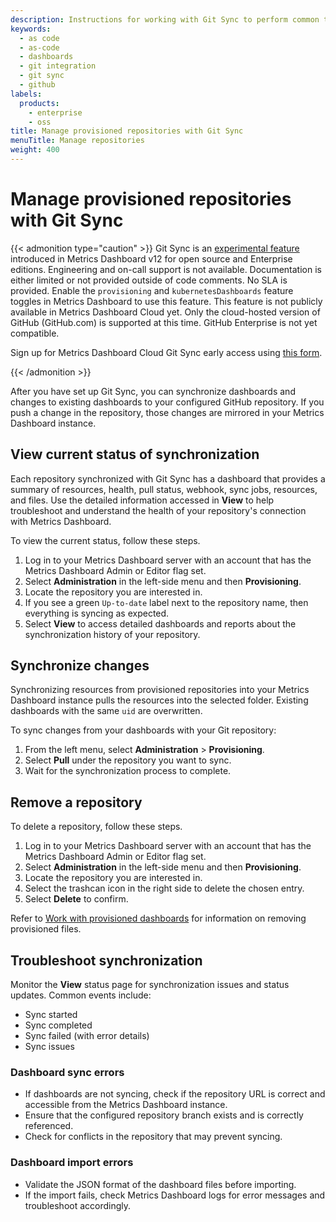 ```yaml
---
description: Instructions for working with Git Sync to perform common tasks, such as saving dashboards to GitHub and synchronizing changes with Metrics Dashboard.
keywords:
  - as code
  - as-code
  - dashboards
  - git integration
  - git sync
  - github
labels:
  products:
    - enterprise
    - oss
title: Manage provisioned repositories with Git Sync
menuTitle: Manage repositories
weight: 400
---
```


# Manage provisioned repositories with Git Sync

{{< admonition type="caution" >}}
Git Sync is an [experimental feature](https://metrics-dashboard.com/docs/release-life-cycle/) introduced in Metrics Dashboard v12 for open source and Enterprise editions. Engineering and on-call support is not available. Documentation is either limited or not provided outside of code comments. No SLA is provided. Enable the `provisioning` and `kubernetesDashboards` feature toggles in Metrics Dashboard to use this feature. This feature is not publicly available in Metrics Dashboard Cloud yet. Only the cloud-hosted version of GitHub (GitHub.com) is supported at this time. GitHub Enterprise is not yet compatible.

Sign up for Metrics Dashboard Cloud Git Sync early access using [this form](https://forms.gle/WKkR3EVMcbqsNnkD9).

{{< /admonition >}}

After you have set up Git Sync, you can synchronize dashboards and changes to existing dashboards to your configured GitHub repository.
If you push a change in the repository, those changes are mirrored in your Metrics Dashboard instance.

## View current status of synchronization

Each repository synchronized with Git Sync has a dashboard that provides a summary of resources, health, pull status, webhook, sync jobs, resources, and files.
Use the detailed information accessed in **View** to help troubleshoot and understand the health of your repository's connection with Metrics Dashboard.

To view the current status, follow these steps.

1. Log in to your Metrics Dashboard server with an account that has the Metrics Dashboard Admin or Editor flag set.
1. Select **Administration** in the left-side menu and then **Provisioning**.
1. Locate the repository you are interested in.
1. If you see a green `Up-to-date` label next to the repository name, then everything is syncing as expected.
1. Select **View** to access detailed dashboards and reports about the synchronization history of your repository.

## Synchronize changes

Synchronizing resources from provisioned repositories into your Metrics Dashboard instance pulls the resources into the selected folder. Existing dashboards with the same `uid` are overwritten.

To sync changes from your dashboards with your Git repository:

1. From the left menu, select **Administration** > **Provisioning**.
1. Select **Pull** under the repository you want to sync.
1. Wait for the synchronization process to complete.

## Remove a repository

To delete a repository, follow these steps.

1. Log in to your Metrics Dashboard server with an account that has the Metrics Dashboard Admin or Editor flag set.
1. Select **Administration** in the left-side menu and then **Provisioning**.
1. Locate the repository you are interested in.
1. Select the trashcan icon in the right side to delete the chosen entry.
1. Select **Delete** to confirm.

Refer to [Work with provisioned dashboards](../provisioned-dashboards) for information on removing provisioned files.

## Troubleshoot synchronization

Monitor the **View** status page for synchronization issues and status updates. Common events include:

- Sync started
- Sync completed
- Sync failed (with error details)
- Sync issues

### Dashboard sync errors

- If dashboards are not syncing, check if the repository URL is correct and accessible from the Metrics Dashboard instance.
- Ensure that the configured repository branch exists and is correctly referenced.
- Check for conflicts in the repository that may prevent syncing.

### Dashboard import errors

- Validate the JSON format of the dashboard files before importing.
- If the import fails, check Metrics Dashboard logs for error messages and troubleshoot accordingly.
